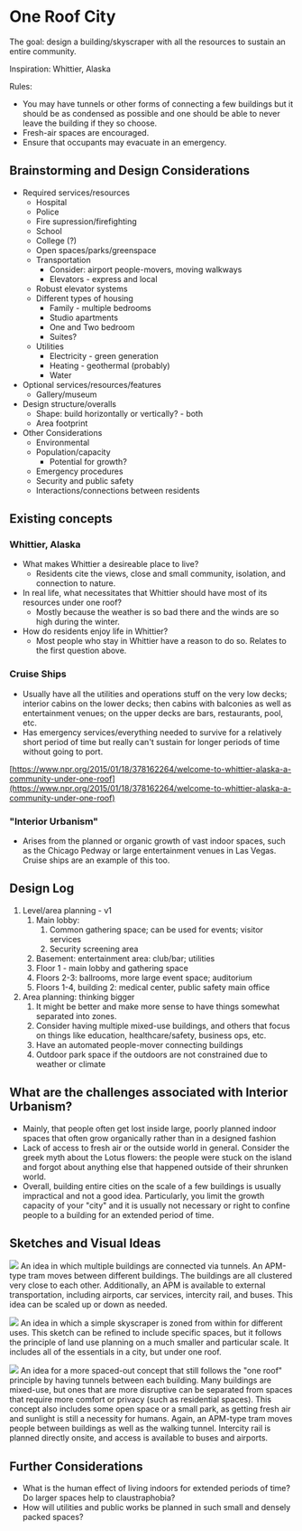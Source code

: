 # One Roof City

The goal: design a building/skyscraper with all the resources to sustain an entire community. 

Inspiration: Whittier, Alaska

Rules:
* You may have tunnels or other forms of connecting a few buildings but it should be as condensed as possible and one should be able to never leave the building if they so choose. 
* Fresh-air spaces are encouraged. 
* Ensure that occupants may evacuate in an emergency. 

## Brainstorming and Design Considerations
* Required services/resources
    * Hospital
    * Police
    * Fire supression/firefighting
    * School
    * College (?)
    * Open spaces/parks/greenspace
    * Transportation
        * Consider: airport people-movers, moving walkways
        * Elevators - express and local
    * Robust elevator systems
    * Different types of housing
        * Family - multiple bedrooms
        * Studio apartments
        * One and Two bedroom
        * Suites?
    * Utilities
        * Electricity - green generation
        * Heating - geothermal (probably)
        * Water
* Optional services/resources/features
    * Gallery/museum
* Design structure/overalls
    * Shape: build horizontally or vertically? - both
    * Area footprint
* Other Considerations
    * Environmental
    * Population/capacity
        * Potential for growth?
    * Emergency procedures
    * Security and public safety
    * Interactions/connections between residents

## Existing concepts
### Whittier, Alaska
* What makes Whittier a desireable place to live?
    * Residents cite the views, close and small community, isolation, and connection to nature. 
* In real life, what necessitates that Whittier should have most of its resources under one roof?
    * Mostly because the weather is so bad there and the winds are so high during the winter. 
* How do residents enjoy life in Whittier?
    * Most people who stay in Whittier have a reason to do so. Relates to the first question above. 

### Cruise Ships
* Usually have all the utilities and operations stuff on the very low decks; interior cabins on the lower decks; then cabins with balconies as well as entertainment venues; on the upper decks are bars, restaurants, pool, etc. 
* Has emergency services/everything needed to survive for a relatively short period of time but really can't sustain for longer periods of time without going to port. 

[https://www.npr.org/2015/01/18/378162264/welcome-to-whittier-alaska-a-community-under-one-roof](https://www.npr.org/2015/01/18/378162264/welcome-to-whittier-alaska-a-community-under-one-roof)

### "Interior Urbanism"
* Arises from the planned or organic growth of vast indoor spaces, such as the Chicago Pedway or large entertainment venues in Las Vegas. Cruise ships are an example of this too. 

## Design Log
1. Level/area planning - v1
    1. Main lobby:
        1. Common gathering space; can be used for events; visitor services
        2. Security screening area
    2. Basement: entertainment area: club/bar; utilities
    3. Floor 1 - main lobby and gathering space
    4. Floors 2-3: ballrooms, more large event space; auditorium
    5. Floors 1-4, building 2: medical center, public safety main office
2. Area planning: thinking bigger
    1. It might be better and make more sense to have things somewhat separated into zones. 
    2. Consider having multiple mixed-use buildings, and others that focus on things like education, healthcare/safety, business ops, etc. 
    3. Have an automated people-mover connecting buildings
    4. Outdoor park space if the outdoors are not constrained due to weather or climate

## What are the challenges associated with Interior Urbanism?
* Mainly, that people often get lost inside large, poorly planned indoor spaces that often grow organically rather than in a designed fashion
* Lack of access to fresh air or the outside world in general. Consider the greek myth about the Lotus flowers: the people were stuck on the island and forgot about anything else that happened outside of their shrunken world. 
* Overall, building entire cities on the scale of a few buildings is usually impractical and not a good idea. Particularly, you limit the growth capacity of your "city" and it is usually not necessary or right to confine people to a building for an extended period of time. 

## Sketches and Visual Ideas

![](tunnels-trains.jpg)
An idea in which multiple buildings are connected via tunnels. An APM-type tram moves between different buildings. The buildings are all clustered very close to each other. Additionally, an APM is available to external transportation, including airports, car services, intercity rail, and buses. This idea can be scaled up or down as needed. 

![](skyscraper.jpg)
An idea in which a simple skyscraper is zoned from within for different uses. This sketch can be refined to include specific spaces, but it follows the principle of land use planning on a much smaller and particular scale. It includes all of the essentials in a city, but under one roof. 

![](plan.jpg)
An idea for a more spaced-out concept that still follows the "one roof" principle by having tunnels between each building. Many buildings are mixed-use, but ones that are more disruptive can be separated from spaces that require more comfort or privacy (such as residential spaces). This concept also includes some open space or a small park, as getting fresh air and sunlight is still a necessity for humans. Again, an APM-type tram moves people between buildings as well as the walking tunnel. Intercity rail is planned directly onsite, and access is available to buses and airports. 

## Further Considerations 
* What is the human effect of living indoors for extended periods of time? Do larger spaces help to claustraphobia?
* How will utilities and public works be planned in such small and densely packed spaces?
